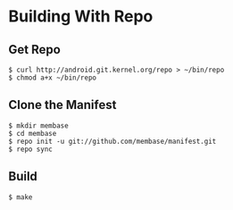 # Building With Repo

## Get Repo

    $ curl http://android.git.kernel.org/repo > ~/bin/repo
    $ chmod a+x ~/bin/repo

## Clone the Manifest

    $ mkdir membase
    $ cd membase
    $ repo init -u git://github.com/membase/manifest.git
    $ repo sync

## Build

    $ make
